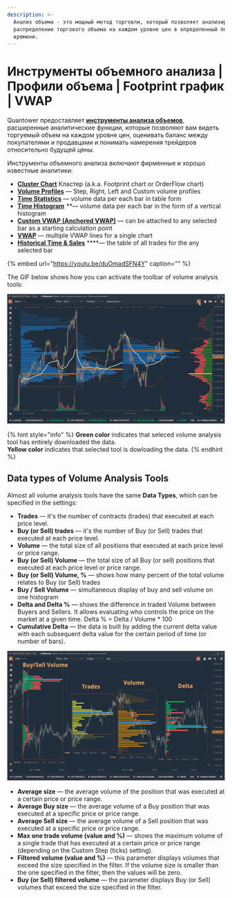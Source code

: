 ```yaml
---
description: >-
  Анализ объема - это мощный метод торговли, который позволяет анализировать
  распределение торгового объема на каждом уровне цен в определенный период
  времени.
---
```


# Инструменты объемного анализа \| Профили объема \| Footprint график \| VWAP

Quantower предоставляет [**инструменты анализа объемов**](https://www.quantower.com/volumeanalysistools), расширенные аналитические функции, которые позволяют вам видеть торгуемый объем на каждом уровне цен, оценивать баланс между покупателями и продавцами и понимать намерения трейдеров относительно будущей цены.

Инструменты объемного анализа включают фирменные и хорошо известные аналитики:

* [**Cluster Chart**](https://help.quantower.com/analytics-panels/chart/volume-analysis-tools/cluster-chart) Кластер \(a.k.a. Footprint chart or OrderFlow chart\)
* [**Volume Profiles**](https://help.quantower.com/analytics-panels/chart/volume-analysis-tools/volume-profiles) — Step, Right, Left and Custom volume profiles
* [**Time Statistics**](https://help.quantower.com/analytics-panels/chart/volume-analysis-tools/time-statistics) — volume data per each bar in table form
* [**Time Histogram**](https://help.quantower.com/analytics-panels/chart/volume-analysis-tools/time-histogram) _\*\*_— volume data per each bar in the form of a vertical histogram
* [**Custom VWAP \(Anchored VWAP\)**](../anchored-vwap.md) — can be attached to any selected bar as a starting calculation point
* [**VWAP**](../vwap.md) — multiple VWAP lines for a single chart
* [**Historical Time & Sales**](https://help.quantower.com/analytics-panels/chart/volume-analysis-tools/historical-time-and-sales) ****— the table of all trades for the any selected bar

{% embed url="https://youtu.be/duOmadSFN4Y" caption="" %}

The GIF below shows how you can activate the toolbar of volume analysis tools:

![Enable the toolbar of Volume Analysis Tools ](../../../.gitbook/assets/volume-analysis-tools.gif)

{% hint style="info" %}
**Green color** indicates that seleced volume analysis tool has entirely downloaded the data.  
**Yellow color** indicates that selected tool is dowloading the data.
{% endhint %}

## Data types of Volume Analysis Tools

Almost all volume analysis tools have the same **Data Types**, which can be specified in the settings:

* **Trades** — it's the number of contracts \(trades\) that executed at each price level.
* **Buy \(or Sell\) trades** — it's the number of Buy \(or Sell\) trades that executed at each price level.
* **Volume** — the total size of all positions that executed at each price level or price range.
* **Buy \(or Sell\) Volume** — the total size of all Buy \(or sell\) positions that executed at each price level or price range.
* **Buy \(or Sell\) Volume, %** — shows how many percent of the total volume relates to Buy \(or Sell\) trades
* **Buy / Sell Volume** — simultaneous display of buy and sell volume on one histogram
* **Delta and Delta %** — shows the difference in traded Volume between Buyers and Sellers. It allows evaluating who controls the price on the market at a given time.  Delta % = Delta / Volume \* 100
* **Cumulative Delta** — the data is built by adding the current delta value with each subsequent delta value for the certain period of time \(or number of bars\). 

![Use various data types for all volume analysis tools](../../../.gitbook/assets/volume-profiles-data-types.png)

* **Average size** — the average volume of the position that was executed at a certain price or price range.
* **Average Buy size** — the average volume of a Buy position that was executed at a specific price or price range.
* **Average Sell size** — the average volume of a Sell position that was executed at a specific price or price range.
* **Max one trade volume \(value and %\)** — shows the maximum volume of a single trade that has executed at a certain price or price range \(depending on the Custom Step \(ticks\) setting\).
* **Filtered volume \(value and %\)** — this parameter displays volumes that exceed the size specified in the filter. If the volume size is smaller than the one specified in the filter, then the values will be zero.
* **Buy \(or Sell\) filtered volume** — the parameter displays Buy \(or Sell\) volumes that exceed the size specified in the filter.

